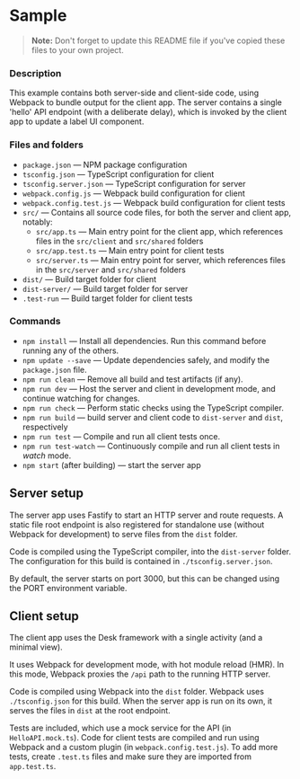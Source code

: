 # Sample

> **Note:** Don't forget to update this README file if you've copied these files to your own project.

### Description

This example contains both server-side and client-side code, using Webpack to bundle output for the client app. The server contains a single 'hello' API endpoint (with a deliberate delay), which is invoked by the client app to update a label UI component.

### Files and folders

- `package.json` — NPM package configuration
- `tsconfig.json` — TypeScript configuration for client
- `tsconfig.server.json` — TypeScript configuration for server
- `webpack.config.js` — Webpack build configuration for client
- `webpack.config.test.js` — Webpack build configuration for client tests
- `src/` — Contains all source code files, for both the server and client app, notably:
  - `src/app.ts` — Main entry point for the client app, which references files in the `src/client` and `src/shared` folders
  - `src/app.test.ts` — Main entry point for client tests
  - `src/server.ts` — Main entry point for server, which references files in the `src/server` and `src/shared` folders
- `dist/` — Build target folder for client
- `dist-server/` — Build target folder for server
- `.test-run` — Build target folder for client tests

### Commands

- `npm install` — Install all dependencies. Run this command before running any of the others.
- `npm update --save` — Update dependencies safely, and modify the `package.json` file.
- `npm run clean` — Remove all build and test artifacts (if any).
- `npm run dev` — Host the server and client in development mode, and continue watching for changes.
- `npm run check` — Perform static checks using the TypeScript compiler.
- `npm run build` — build server and client code to `dist-server` and `dist`, respectively
- `npm run test` — Compile and run all client tests once.
- `npm run test-watch` — Continuously compile and run all client tests in _watch_ mode.
- `npm start` (after building) — start the server app

## Server setup

The server app uses Fastify to start an HTTP server and route requests. A static file root endpoint is also registered for standalone use (without Webpack for development) to serve files from the `dist` folder.

Code is compiled using the TypeScript compiler, into the `dist-server` folder. The configuration for this build is contained in `./tsconfig.server.json`.

By default, the server starts on port 3000, but this can be changed using the PORT environment variable.

## Client setup

The client app uses the Desk framework with a single activity (and a minimal view).

It uses Webpack for development mode, with hot module reload (HMR). In this mode, Webpack proxies the `/api` path to the running HTTP server.

Code is compiled using Webpack into the `dist` folder. Webpack uses `./tsconfig.json` for this build. When the server app is run on its own, it serves the files in `dist` at the root endpoint.

Tests are included, which use a mock service for the API (in `HelloAPI.mock.ts`). Code for client tests are compiled and run using Webpack and a custom plugin (in `webpack.config.test.js`). To add more tests, create `.test.ts` files and make sure they are imported from `app.test.ts`.
